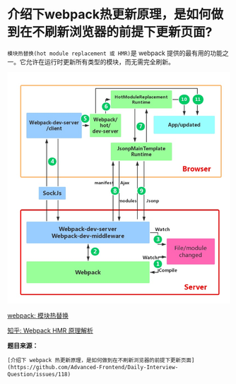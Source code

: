 # 介绍下webpack热更新原理，是如何做到在不刷新浏览器的前提下更新页面?

`模块热替换(hot module replacement 或 HMR)`是 webpack 提供的最有用的功能之一。它允许在运行时更新所有类型的模块，而无需完全刷新。

![Image](../assets/image/webpack-hot.jpg)

[webpack: 模块热替换](https://webpack.docschina.org/guides/hot-module-replacement/)

[知乎: Webpack HMR 原理解析](https://zhuanlan.zhihu.com/p/30669007)

**题目来源：**

    [介绍下 webpack 热更新原理，是如何做到在不刷新浏览器的前提下更新页面](https://github.com/Advanced-Frontend/Daily-Interview-Question/issues/118)